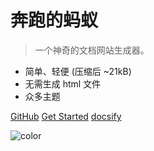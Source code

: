 # 奔跑的蚂蚁

> 一个神奇的文档网站生成器。

- 简单、轻便 (压缩后 ~21kB)
- 无需生成 html 文件
- 众多主题

[GitHub](https://github.com/rency)
[Get Started](README.md)
[docsify](https://docsify.js.org/#/zh-cn)

<!-- 背景色 -->
![color](#f0f0f0)